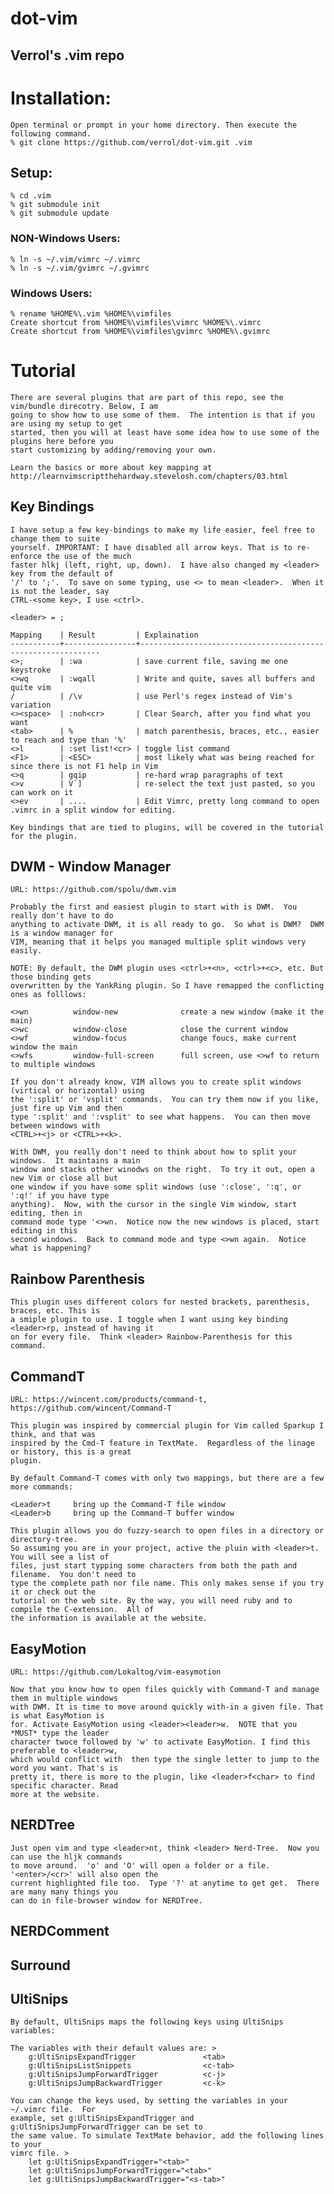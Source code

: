 dot-vim
=======

Verrol's .vim repo
------------------

# Installation:
    Open terminal or prompt in your home directory. Then execute the following command.
    % git clone https://github.com/verrol/dot-vim.git .vim

## Setup:
    % cd .vim
    % git submodule init
    % git submodule update

### NON-Windows Users:
    % ln -s ~/.vim/vimrc ~/.vimrc
    % ln -s ~/.vim/gvimrc ~/.gvimrc

### Windows Users:
    % rename %HOME%\.vim %HOME%\vimfiles
    Create shortcut from %HOME%\vimfiles\vimrc %HOME%\.vimrc
    Create shortcut from %HOME%\vimfiles\gvimrc %HOME%\.gvimrc

# Tutorial
    There are several plugins that are part of this repo, see the vim/bundle direcotry. Below, I am
    going to show how to use some of them.  The intention is that if you are using my setup to get
    started, then you will at least have some idea how to use some of the plugins here before you
    start customizing by adding/removing your own.

    Learn the basics or more about key mapping at
    http://learnvimscriptthehardway.stevelosh.com/chapters/03.html

## Key Bindings
    I have setup a few key-bindings to make my life easier, feel free to change them to suite
    yourself. IMPORTANT: I have disabled all arrow keys. That is to re-enforce the use of the much
    faster hlkj (left, right, up, down).  I have also changed my <leader> key from the default of
    '/' to ';'.  To save on some typing, use <> to mean <leader>.  When it is not the leader, say
    CTRL-<some key>, I use <ctrl>.

    <leader> = ;

    Mapping    | Result         | Explaination
    -----------+----------------+-------------------------------------------------------------
    <>;        | :wa            | save current file, saving me one keystroke
    <>wq       | :wqall         | Write and quite, saves all buffers and quite vim
    /          | /\v            | use Perl's regex instead of Vim's variation
    <><space>  | :noh<cr>       | Clear Search, after you find what you want
    <tab>      | %              | match parenthesis, braces, etc., easier to reach and type than '%'
    <>l        | :set list!<cr> | toggle list command
    <F1>       | <ESC>          | most likely what was being reached for since there is not F1 help in Vim
    <>q        | gqip           | re-hard wrap paragraphs of text
    <>v        | V`]            | re-select the text just pasted, so you can work on it
    <>ev       | ....           | Edit Vimrc, pretty long command to open .vimrc in a split window for editing.

    Key bindings that are tied to plugins, will be covered in the tutorial for the plugin.

## DWM - Window Manager
    URL: https://github.com/spolu/dwm.vim

    Probably the first and easiest plugin to start with is DWM.  You really don't have to do
    anything to activate DWM, it is all ready to go.  So what is DWM?  DWM is a window manager for
    VIM, meaning that it helps you managed multiple split windows very easily.

    NOTE: By default, the DWM plugin uses <ctrl>+<n>, <ctrl>+<c>, etc. But those binding gets
    overwritten by the YankRing plugin. So I have remapped the conflicting ones as folllows:

    <>wn          window-new              create a new window (make it the main)
    <>wc          window-close            close the current window
    <>wf          window-focus            change foucs, make current window the main
    <>wfs         window-full-screen      full screen, use <>wf to return to multiple windows
    
    If you don't already know, VIM allows you to create split windows (virtical or horizontal) using
    the ':split' or 'vsplit' commands.  You can try them now if you like, just fire up Vim and then
    type ':split' and ':vsplit' to see what happens.  You can then move between windows with
    <CTRL>+<j> or <CTRL>+<k>.

    With DWM, you really don't need to think about how to split your windows.  It maintains a main
    window and stacks other winodws on the right.  To try it out, open a new Vim or close all but
    one window if you have some split windows (use ':close', ':q', or ':q!' if you have type
    anything).  Now, with the cursor in the single Vim window, start editing, then in
    command mode type '<>wn.  Notice now the new windows is placed, start editing in this
    second windows.  Back to command mode and type <>wn again.  Notice what is happening?

## Rainbow Parenthesis
    This plugin uses different colors for nested brackets, parenthesis, braces, etc. This is
    a smiple plugin to use. I toggle when I want using key binding <leader>rp, instead of having it
    on for every file.  Think <leader> Rainbow-Parenthesis for this command.

## CommandT
    URL: https://wincent.com/products/command-t, https://github.com/wincent/Command-T

    This plugin was inspired by commercial plugin for Vim called Sparkup I think, and that was
    inspired by the Cmd-T feature in TextMate.  Regardless of the linage or history, this is a great
    plugin.
    
    By default Command-T comes with only two mappings, but there are a few more commands:

    <Leader>t     bring up the Command-T file window
    <Leader>b     bring up the Command-T buffer window

    This plugin allows you do fuzzy-search to open files in a directory or directory-tree.
    So assuming you are in your project, active the pluin with <leader>t.  You will see a list of
    files, just start typping some characters from both the path and filename.  You don't need to
    type the complete path nor file name. This only makes sense if you try it or check out the
    tutorial on the web site. By the way, you will need ruby and to compile the C-extension.  All of
    the information is available at the website.

## EasyMotion
    URL: https://github.com/Lokaltog/vim-easymotion

    Now that you know how to open files quickly with Command-T and manage them in multiple windows
    with DWM. It is time to move around quickly with-in a given file. That is what EasyMotion is
    for. Activate EasyMotion using <leader><leader>w.  NOTE that you *MUST* type the leader
    character twoce followed by 'w' to activate EasyMotion. I find this preferable to <leader>w,
    which would conflict with  then type the single letter to jump to the word you want. That's is
    pretty it, there is more to the plugin, like <leader>f<char> to find specific character. Read
    more at the website.

## NERDTree

    Just open vim and type <leader>nt, think <leader> Nerd-Tree.  Now you can use the hljk commands
    to move around.  'o' and 'O' will open a folder or a file.  '<enter>/<cr>' will also open the
    current highlighted file too.  Type '?' at anytime to get get.  There are many many things you
    can do in file-browser window for NERDTree.

## NERDComment

## Surround

## UltiSnips
    By default, UltiSnips maps the following keys using UltiSnips variables:
    
    The variables with their default values are: >
        g:UltiSnipsExpandTrigger               <tab>
        g:UltiSnipsListSnippets                <c-tab>
        g:UltiSnipsJumpForwardTrigger          <c-j>
        g:UltiSnipsJumpBackwardTrigger         <c-k>

    You can change the keys used, by setting the variables in your ~/.vimrc file.  For
    example, set g:UltiSnipsExpandTrigger and g:UltiSnipsJumpForwardTrigger can be set to
    the same value. To simulate TextMate behavior, add the following lines to your
    vimrc file. >
        let g:UltiSnipsExpandTrigger="<tab>"
        let g:UltiSnipsJumpForwardTrigger="<tab>"
        let g:UltiSnipsJumpBackwardTrigger="<s-tab>"
